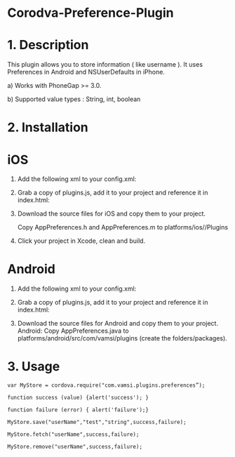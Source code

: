 # Corodva-Preference-Plugin

# 1. Description

This plugin allows you to store information ( like username ). It uses Preferences in Android and NSUserDefaults in iPhone.

a) Works with PhoneGap >= 3.0.

b) Supported value types : String, int, boolean 

# 2. Installation


# iOS

1. Add the following xml to your config.xml:
    <feature name=“MyStore”>
    <param name="ios-package" value="AppPreferences" />
    </feature>

2. Grab a copy of plugins.js, add it to your project and reference it in index.html:

    <script type="text/javascript" src=“js/plugins.js"></script>

3. Download the source files for iOS and copy them to your project.

    Copy AppPreferences.h and AppPreferences.m to platforms/ios/<ProjectName>/Plugins

4. Click your project in Xcode, clean and build.

# Android

1. Add the following xml to your config.xml:

    <!-- for Android -->
    <feature name=“MyStore”>
        <param name="ios-package" value="AppPreferences" />
    </feature>

2. Grab a copy of plugins.js, add it to your project and reference it in index.html:
    <script type="text/javascript" src=“js/plugins.js"></script>

3. Download the source files for Android and copy them to your project.
    Android: Copy AppPreferences.java to platforms/android/src/com/vamsi/plugins (create the folders/packages).

# 3. Usage 

    var MyStore = cordova.require("com.vamsi.plugins.preferences”);

    function success (value) {alert('success'); }

    function failure (error) { alert('failure');}

    MyStore.save("userName","test","string",success,failure);

    MyStore.fetch("userName",success,failure);

    MyStore.remove("userName",success,failure);
